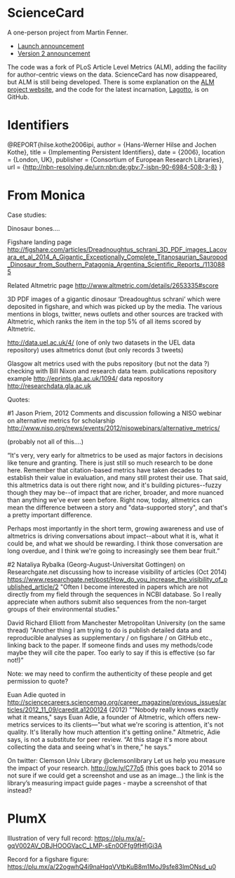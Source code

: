 # ScienceCard

A one-person project from Martin Fenner.

* [Launch announcement](http://blogs.plos.org/mfenner/2011/09/28/announcing-sciencecard/)
* [Version 2 announcement](http://blogs.plos.org/mfenner/2012/09/19/announcing-the-sciencecard-relaunch/)

The code was a fork of PLoS Article Level Metrics (ALM),
adding the facility for author-centric views on the data.
ScienceCard has now disappeared, but ALM is still being developed.
There is some explanation on the [ALM project website](http://articlemetrics.github.io/),
and the code for the latest incarnation, [Lagotto](https://github.com/mfenner/lagotto),
is on GitHub.

# Identifiers

@REPORT{hilse.kothe2006ipi,
  author = {Hans-Werner Hilse and Jochen Kothe},
  title = {Implementing Persistent Identifiers},
  date = {2006},
  location = {London, UK},
  publisher = {Consortium of European Research Libraries},
  url = {http://nbn-resolving.de/urn:nbn:de:gbv:7-isbn-90-6984-508-3-8}
}

# From Monica

Case studies:

Dinosaur bones….

Figshare landing page
http://figshare.com/articles/Dreadnoughtus_schrani_3D_PDF_images_Lacovara_et_al_2014_A_Gigantic_Exceptionally_Complete_Titanosaurian_Sauropod_Dinosaur_from_Southern_Patagonia_Argentina_Scientific_Reports_/1130885

Related Altmetric page
http://www.altmetric.com/details/2653335#score

3D PDF images of a gigantic dinosaur ‘Dreadoughtus schrani’ which were deposited in figshare, and which was picked up by the media.  The various mentions in blogs, twitter, news outlets and other sources are tracked with Altmetric, which ranks the item in the top 5% of all items scored by Altmetric.


http://data.uel.ac.uk/4/ (one of only two datasets in the UEL data repository) uses altmetrics donut (but only records 3 tweets)

Glasgow alt metrics used with the pubs repository (but not the data ?) checking with Bill Nixon and research data team.
publications repository example http://eprints.gla.ac.uk/1094/
data repository http://researchdata.gla.ac.uk

Quotes:

#1 Jason Priem, 2012
Comments and discussion following a NISO webinar on alternative metrics for scholarship
http://www.niso.org/news/events/2012/nisowebinars/alternative_metrics/

(probably not all of this….)

“It's very, very early for altmetrics to be used as major factors in decisions like tenure and granting. There is just still so much research to be done here. Remember that citation-based metrics have taken decades to establish their value in evaluation, and many still protest their use. 
That said, this altmetrics data is out there right now, and it's building pictures--fuzzy though they may be--of impact that are richer, broader, and more nuanced than anything we've ever seen before. Right now, today, altmetrics can mean the difference between a story and "data-supported story", and that's a pretty important difference.

Perhaps most importantly in the short term, growing awareness and use of altmetrics is driving conversations about impact--about what it is, what it could be, and what we should be rewarding. I think those conversation are long overdue, and I think we're going to increasingly see them bear fruit.”

#2 Nataliya Rybalka (Georg-August-Universitat Gottingen) on Researchgate.net discussing how to increase visibility of articles (Oct 2014)
https://www.researchgate.net/post/How_do_you_increase_the_visibility_of_published_article/2
"Often I become interested in papers which are not directly from my field through the sequences in NCBI database. So I really appreciate when authors submit also sequences from the non-target groups of their environmental studies."

David Richard Elliott from Manchester Metropolitan University (on the same thread)
"Another thing I am trying to do is publish detailed data and reproducible analyses as supplementary / on figshare / on GitHub etc., linking back to the paper. If someone finds and uses my methods/code maybe they will cite the paper. Too early to say if this is effective (so far not!)”

Note: we may need to confirm the authenticity of these people and get permission to quote?

Euan Adie quoted in http://sciencecareers.sciencemag.org/career_magazine/previous_issues/articles/2012_11_09/caredit.a1200124 (2012)
""Nobody really knows exactly what it means," says Euan Adie, a founder of Altmetric, which offers new-metrics services to its clients—"but what we're scoring is attention, it's not quality. It's literally how much attention it's getting online." Altmetric, Adie says, is not a substitute for peer review. “At this stage it's more about collecting the data and seeing what's in there,” he says.”

On twitter:
Clemson Univ Library @clemsonlibrary 
Let us help you measure the impact of your research. http://ow.ly/C77o5
(this goes back to 2014 so not sure if we could get a screenshot and use as an image…)
the link is the library’s measuring impact guide pages - maybe a screenshot of that instead?

# PlumX 

Illustration of very full record:
https://plu.mx/a/-gqV002AV_OBJHOOGVacC_LMP-sEn0OFfg9fHfjGi3A

Record for a figshare figure:
https://plu.mx/a/22ogwhQ4i9naHqqVVtbKuB8m1MoJ9sfe83lmONsd_u0
